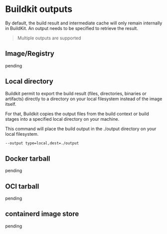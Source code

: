 # Buildkit outputs

By default, the build result and intermediate cache will only remain internally in BuildKit. An output needs to be specified to retrieve the result.

> Multiple outputs are supported

## Image/Registry

pending

## Local directory

Buildkit permit to export the build result (files, directories, binaries or artifacts) directly to a directory on your local filesystem instead of the image itself.

For that, Buildkit copies the output files from the build context or build stages into a specified local directory on your machine.

This command will place the build output in the ./output directory on your local filesystem.

```txt
--output type=local,dest=./output
```

## Docker tarball

pending

## OCI tarball

pending

## containerd image store

pending
